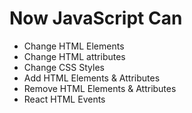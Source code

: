# Now JavaScript Can
- Change HTML Elements
- Change HTML attributes
- Change CSS Styles
- Add HTML Elements & Attributes
- Remove HTML Elements & Attributes
- React HTML Events

